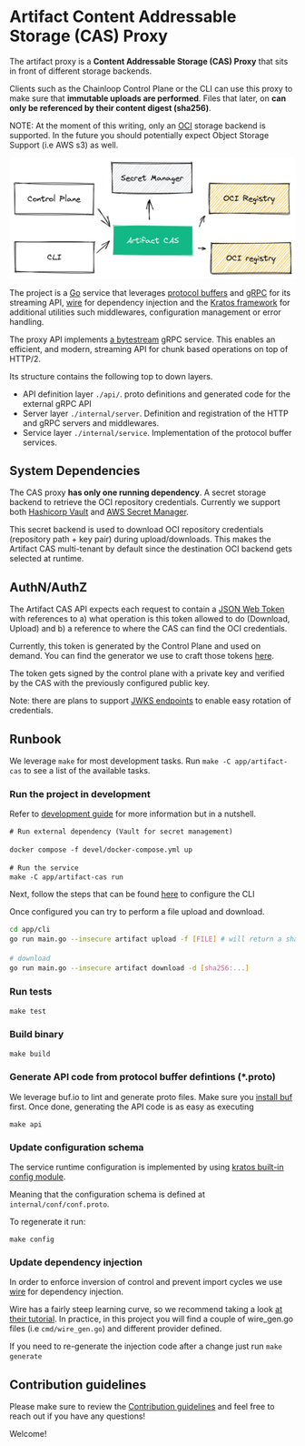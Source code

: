# Artifact Content Addressable Storage (CAS) Proxy

The artifact proxy is a **Content Addressable Storage (CAS) Proxy** that sits in front of different storage backends.

Clients such as the Chainloop Control Plane or the CLI can use this proxy to make sure that **immutable uploads are performed**. Files that later, on **can only be referenced by their content digest (sha256)**.

NOTE: At the moment of this writing, only an [OCI](https://opencontainers.org/) storage backend is supported. In the future you should potentially expect Object Storage Support (i.e AWS s3) as well.

![cas](../../docs/img/cas-overview.png)

The project is a [Go](https://go.dev/) service that leverages [protocol buffers](https://github.com/protocolbuffers/protobuf) and [gRPC](https://grpc.io/) for its streaming API, [wire](https://github.com/google/wire/) for dependency injection and the [Kratos framework](https://github.com/go-kratos/kratos) for additional utilities such middlewares, configuration management or error handling.

The proxy API implements [a bytestream](https://pkg.go.dev/google.golang.org/api/transport/bytestream) gRPC service. This enables an efficient, and modern, streaming API for chunk based operations on top of HTTP/2.

Its structure contains the following top to down layers.

- API definition layer `./api/`. proto definitions and generated code for the external gRPC API
- Server layer `./internal/server`. Definition and registration of the HTTP and gRPC servers and middlewares.
- Service layer `./internal/service`. Implementation of the protocol buffer services.

## System Dependencies

The CAS proxy **has only one running dependency**. A secret storage backend to retrieve the OCI repository credentials. Currently we support both [Hashicorp Vault](https://www.vaultproject.io/) and [AWS Secret Manager](https://aws.amazon.com/secrets-manager/).

This secret backend is used to download OCI repository credentials (repository path + key pair) during upload/downloads. This makes the Artifact CAS multi-tenant by default since the destination OCI backend gets selected at runtime.

## AuthN/AuthZ

The Artifact CAS API expects each request to contain a [JSON Web Token](https://auth0.com/docs/secure/tokens/json-web-tokens) with references to a) what operation is this token allowed to do (Download, Upload) and b) a reference to where the CAS can find the OCI credentials.

Currently, this token is generated by the Control Plane and used on demand. You can find the generator we use to craft those tokens [here](../../internal/robotaccount/cas/robotaccount.go).

The token gets signed by the control plane with a private key and verified by the CAS with the previously configured public key.

Note: there are plans to support [JWKS endpoints](https://auth0.com/docs/secure/tokens/json-web-tokens/json-web-key-sets) to enable easy rotation of credentials.

## Runbook

We leverage `make` for most development tasks. Run `make -C app/artifact-cas` to see a list of the available tasks.

### Run the project in development

Refer to [development guide](../../devel/README.md) for more information but in a nutshell.

```
# Run external dependency (Vault for secret management)

docker compose -f devel/docker-compose.yml up

# Run the service
make -C app/artifact-cas run
```

Next, follow the steps that can be found [here](../../devel/README.md#4---using-the-cli-pointing-to-the-local-environment) to configure the CLI

Once configured you can try to perform a file upload and download.

```sh
cd app/cli
go run main.go --insecure artifact upload -f [FILE] # will return a sha256 digest

# download
go run main.go --insecure artifact download -d [sha256:...]
```

### Run tests

```
make test
```

### Build binary

```
make build
```

### Generate API code from protocol buffer defintions (\*.proto)

We leverage buf.io to lint and generate proto files. Make sure you [install buf](https://docs.buf.build/installation) first. Once done, generating the API code is as easy as executing

```
make api
```

### Update configuration schema

The service runtime configuration is implemented by using [kratos built-in config module](https://go-kratos.dev/en/docs/component/config/).

Meaning that the configuration schema is defined at `internal/conf/conf.proto`.

To regenerate it run:

```
make config
```

### Update dependency injection

In order to enforce inversion of control and prevent import cycles we use [wire](https://github.com/google/wire/) for dependency injection.

Wire has a fairly steep learning curve, so we recommend taking a look [at their tutorial](https://github.com/google/wire/blob/main/_tutorial/README.md). In practice, in this project you will find a couple of wire_gen.go files (i.e `cmd/wire_gen.go`) and different provider defined.

If you need to re-generate the injection code after a change just run `make generate`

## Contribution guidelines

Please make sure to review the [Contribution guidelines](../../CONTRIBUTING.md) and feel free to reach out if you have any questions!

Welcome!
